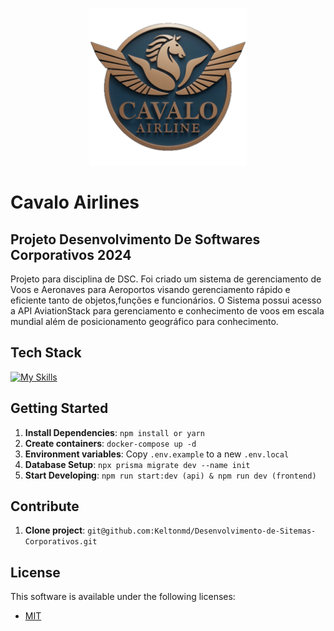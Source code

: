 <!--- # "Can be a image or a gift from the project pages" -->

<p align="center">
  <img src="Projeto/src/main/resources/static/images/cavalo2.png" width=50% alt="Project Name">
</p>

# Cavalo Airlines 
## Projeto Desenvolvimento De Softwares Corporativos 2024

Projeto para disciplina de DSC. 
Foi criado um sistema de gerenciamento de Voos e Aeronaves para Aeroportos visando gerenciamento rápido e eficiente tanto de objetos,funções e funcionários.
O Sistema possui acesso a API AviationStack para gerenciamento e conhecimento de voos em escala mundial além de posicionamento geográfico para conhecimento.
## Tech Stack

<!--- # "Verify icons availability here https://github.com/tandpfun/skill-icons" -->

[![My Skills](https://skillicons.dev/icons?i=java,spring,javascript,html,css,postgresql)](https://skillicons.dev)

## Getting Started

1. **Install Dependencies**: `npm install or yarn`
2. **Create containers**: `docker-compose up -d`
3. **Environment variables**: Copy `.env.example` to a new `.env.local`
4. **Database Setup**: `npx prisma migrate dev --name init`
5. **Start Developing**: `npm run start:dev (api) & npm run dev (frontend)`

## Contribute

1. **Clone project**: `git@github.com:Keltonmd/Desenvolvimento-de-Sitemas-Corporativos.git`

## License

This software is available under the following licenses:

- [MIT](https://rem.mit-license.org)
